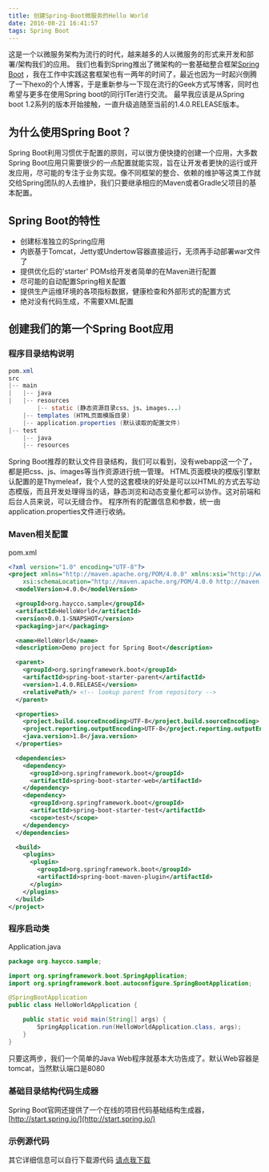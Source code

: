```yaml
---
title: 创建Spring-Boot微服务的Hello World
date: 2016-08-21 16:41:57
tags: Spring Boot
---
```

这是一个以微服务架构为流行的时代，越来越多的人以微服务的形式来开发和部署/架构我们的应用。
我们也看到Spring推出了微架构的一套基础整合框架[Spring Boot](https://projects.spring.io/spring-boot/) ，我在工作中实践这套框架也有一两年的时间了，最近也因为一时起兴倒腾了一下hexo的个人博客，于是重新参与一下现在流行的Geek方式写博客，同时也希望与更多在使用Spring boot的同行ITer进行交流。
最早我应该是从Spring boot 1.2系列的版本开始接触，一直升级追随至当前的1.4.0.RELEASE版本。

## 为什么使用Spring Boot？
Spring Boot利用习惯优于配置的原则，可以很方便快捷的创建一个应用，大多数Spring Boot应用只需要很少的一点配置就能实现，旨在让开发者更快的运行或开发应用，尽可能的专注于业务实现。像不同框架的整合、依赖的维护等这类工作就交给Spring团队的人去维护，我们只要继承相应的Maven或者Gradle父项目的基本配置。
<!--more-->
## Spring Boot的特性
* 创建标准独立的Spring应用
* 内嵌基于Tomcat，Jetty或Undertow容器直接运行，无须再手动部署war文件了
* 提供优化后的'starter' POMs给开发者简单的在Maven进行配置
* 尽可能的自动配置Spring相关配置
* 提供生产运维环境的各项指标数据，健康检查和外部形式的配置方式
* 绝对没有代码生成，不需要XML配置

## 创建我们的第一个Spring Boot应用
### 程序目录结构说明
``` java
pom.xml
src
|-- main
|   |-- java
|   |-- resources
        |-- static (静态资源目录css、js、images...)
	|-- templates (HTML页面模版目录)
	|-- application.properties (默认读取的配置文件)
|-- test
    |-- java
    |-- resources
```
Spring Boot推荐的默认文件目录结构，我们可以看到，没有webapp这一个了，都是把css、js、images等当作资源进行统一管理。
HTML页面模块的模版引擎默认配置的是Thymeleaf，我个人觉的这套模块的好处是可以以HTML的方式去写动态模版，而且开发处理得当的话，静态浏览和动态变量化都可以协作。这对前端和后台人员来说，可以无缝合作。
程序所有的配置信息和参数，统一由application.properties文件进行收纳。

### Maven相关配置
pom.xml
``` xml
<?xml version="1.0" encoding="UTF-8"?>
<project xmlns="http://maven.apache.org/POM/4.0.0" xmlns:xsi="http://www.w3.org/2001/XMLSchema-instance"
	xsi:schemaLocation="http://maven.apache.org/POM/4.0.0 http://maven.apache.org/xsd/maven-4.0.0.xsd">
  <modelVersion>4.0.0</modelVersion>

  <groupId>org.haycco.sample</groupId>
  <artifactId>HelloWorld</artifactId>
  <version>0.0.1-SNAPSHOT</version>
  <packaging>jar</packaging>

  <name>HelloWorld</name>
  <description>Demo project for Spring Boot</description>

  <parent>
    <groupId>org.springframework.boot</groupId>
    <artifactId>spring-boot-starter-parent</artifactId>
    <version>1.4.0.RELEASE</version>
    <relativePath/> <!-- lookup parent from repository -->
  </parent>

  <properties>
    <project.build.sourceEncoding>UTF-8</project.build.sourceEncoding>
    <project.reporting.outputEncoding>UTF-8</project.reporting.outputEncoding>
    <java.version>1.8</java.version>
  </properties>

  <dependencies>
    <dependency>
      <groupId>org.springframework.boot</groupId>
      <artifactId>spring-boot-starter-web</artifactId>
    </dependency>
    <dependency>
      <groupId>org.springframework.boot</groupId>
      <artifactId>spring-boot-starter-test</artifactId>
      <scope>test</scope>
    </dependency>
  </dependencies>

  <build>
    <plugins>
      <plugin>
        <groupId>org.springframework.boot</groupId>
        <artifactId>spring-boot-maven-plugin</artifactId>
      </plugin>
    </plugins>
  </build>
</project>
```
### 程序启动类
Application.java
``` java
package org.haycco.sample;

import org.springframework.boot.SpringApplication;
import org.springframework.boot.autoconfigure.SpringBootApplication;

@SpringBootApplication
public class HelloWorldApplication {

	public static void main(String[] args) {
		SpringApplication.run(HelloWorldApplication.class, args);
	}
}
```
只要这两步，我们一个简单的Java Web程序就基本大功告成了。默认Web容器是tomcat，当然默认端口是8080

### 基础目录结构代码生成器
Spring Boot官网还提供了一个在线的项目代码基础结构生成器，[http://start.spring.io/](http://start.spring.io/)

### 示例源代码
其它详细信息可以自行下载源代码 [请点我下载](/samples/spring_boot_helloworld.zip)